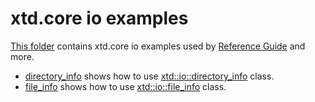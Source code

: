 # xtd.core io examples

[This folder](.) contains xtd.core io examples used by [Reference Guide](https://codedocs.xyz/gammasoft71/xtd/) and more.

* [directory_info](directory_info/README.md) shows how to use [xtd::io::directory_info](../../../src/xtd.core/include/xtd/io.directory_info.h) class.
* [file_info](file_info/README.md) shows how to use [xtd::io::file_info](../../../src/xtd.core/include/xtd/io.file_info.h) class.
